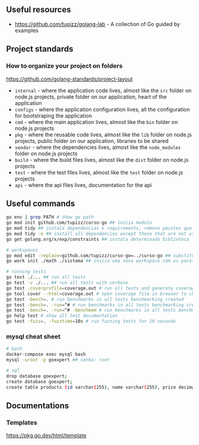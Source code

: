 ## Useful resources

- https://github.com/tupizz/golang-lab - A collection of Go guided by examples

## Project standards

### How to organize your project on folders
https://github.com/golang-standards/project-layout

- `internal` - where the application code lives, almost like the `src` folder on node.js projects, private folder on our application, heart of the application
- `configs` - where the application configuration lives, all the configuration for bootstraping the application
- `cmd` - where the main application lives, almost like the `bin` folder on node.js projects
- `pkg` - where the reusable code lives, almost like the `lib` folder on node.js projects, public folder on our application, libraries to be shared
- `vendor` - where the dependencies lives, almost like the `node_modules` folder on node.js projects
- `build` - where the build files lives, almost like the `dist` folder on node.js projects
- `test` - where the test files lives, almost like the `test` folder on node.js projects
- `api` - where the api files lives, documentation for the api

## Useful commands

````bash
go env | grep PATH # show go path
go mod init github.com/tupizz/curso-go ## inicia modulo
go mod tidy ## instala dependencias e requirements, remove pacotes que não estamos utilizandos
go mod tidy -e ## install all dependencies except those that are not used and found in the go.mod file
go get golang.org/x/exp/constraints ## instala determinada biblioteca

# workspaces
go mod edit -replace=github.com/tupizz/curso-go=../curso-go ## substitui o caminho do pacote
go work init ./math ./sistema ## inicia uma nova workspace com os pacotes math e sistema que enxergam um ao outro quando trabalhamos com pacotes locais

# running tests
go test ./... ## run all tests
go test -v ./... ## run all tests with verbose
go test -coverprofile=coverage.out # run all tests and generate coverage file
go tool cover --html=coverage.out # open coverage file in browser to check what is missing
go test -bench=. # run benchmarks in all tests benchmarking created
go test -bench=. -run=^# # run benchmarks in all tests benchmarking created and run only benchmarks that starts with 
go test -bench=. -run=^# -benchmem # run benchmarks in all tests benchmarking created and run only benchmarks that starts with and show memory allocation
go help test # show all test documentation
go test -fuzz=. -fuzztime=10s # run fuzzing tests for 10 seconds
````

### mysql cheat sheet

```bash
# bash 
docker-compose exec mysql bash
mysql -uroot -p goexpert ## senha: root

# sql
drop database goexpert;
create database goexpert;
create table products (id varchar(255), name varchar(255), price decimal(10,2), primary key (id))
```

## Documentations

### Templates
https://pkg.go.dev/html/template